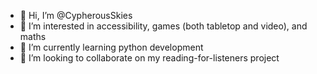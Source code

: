 - 👋 Hi, I’m @CypherousSkies
- 👀 I’m interested in accessibility, games (both tabletop and video), and maths
- 🌱 I’m currently learning python development
- 💞️ I’m looking to collaborate on my reading-for-listeners project
<!--- - 📫 How to reach me ... --->

<!---
CypherousSkies/CypherousSkies is a ✨ special ✨ repository because its `README.md` (this file) appears on your GitHub profile.
You can click the Preview link to take a look at your changes.
--->
